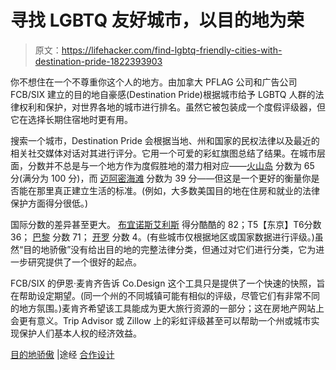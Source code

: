 # 寻找 LGBTQ 友好城市，以目的地为荣

> 原文：<https://lifehacker.com/find-lgbtq-friendly-cities-with-destination-pride-1822393903>

你不想住在一个不尊重你这个人的地方。由加拿大 PFLAG 公司和广告公司 FCB/SIX 建立的目的地自豪感(Destination Pride)根据城市给予 LGBTQ 人群的法律权利和保护，对世界各地的城市进行排名。虽然它被包装成一个度假评级器，但它在选择长期住宿地时更有用。



搜索一个城市，Destination Pride 会根据当地、州和国家的民权法律以及最近的相关社交媒体对话对其进行评分。它用一个可爱的彩虹旗图总结了结果。在城市层面，分数并不总是与一个地方作为度假胜地的潜力相对应——[火山岛](https://destinationpride.org/destination/united-states/new-york/fire-island) 分数为 65 分(满分为 100 分)，而 [迈阿密海滩](https://destinationpride.org/destination/united-states/florida/miami-beach) 分数为 39 分——但这是一个更好的衡量你是否能在那里真正建立生活的标准。(例如，大多数美国目的地在住房和就业的法律保护方面得分很低。)

国际分数的差异甚至更大。 [布宜诺斯艾利斯](https://destinationpride.org/destination/argentina/buenos-aires/buenos-aires) 得分酷酷的 82；T5【东京】T6分数 36； [巴黎](https://destinationpride.org/destination/france/ile-de-france/paris) 分数 71； [开罗](https://destinationpride.org/destination/egypt/cairo-governorate) 分数 4。(有些城市仅根据地区或国家数据进行评级。)虽然“目的地骄傲”没有给出目的地的完整法律分类，但通过对它们进行分类，它为进一步研究提供了一个很好的起点。

FCB/SIX 的伊恩·麦肯齐告诉 Co.Design 这个工具只是提供了一个快速的快照，旨在帮助设定期望。(同一个州的不同城镇可能有相似的评级，尽管它们有非常不同的地方氛围。)麦肯齐希望该工具能成为更大旅行资源的一部分；这在房地产网站上会更有意义。Trip Advisor 或 Zillow 上的彩虹评级甚至可以帮助一个州或城市实现保护人们基本人权的经济效益。

[目的地骄傲](https://destinationpride.org/) |途经 [合作设计](https://www.fastcodesign.com/90157969/this-map-visualizes-how-lbgtq-friendly-your-next-vacation-destination-is)